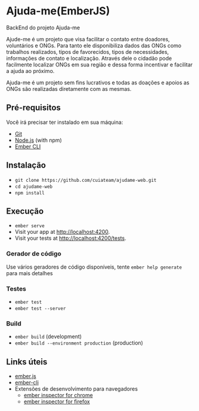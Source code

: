 # Ajuda-me(EmberJS)

BackEnd do projeto Ajuda-me

Ajude-me é um projeto que visa facilitar o contato entre doadores, voluntários e ONGs. Para tanto ele disponibiliza dados das ONGs como trabalhos realizados, tipos de favorecidos, tipos de necessidades, informações de contato e localização. Através dele o cidadão pode facilmente localizar ONGs em sua região e dessa forma incentivar e facilitar a ajuda ao próximo.

Ajuda-me é um projeto sem fins lucrativos e todas as doações e apoios as ONGs são realizadas diretamente com as mesmas.

## Pré-requisitos

Você irá precisar ter instalado em sua máquina:

* [Git](https://git-scm.com/)
* [Node.js](https://nodejs.org/) (with npm)
* [Ember CLI](https://ember-cli.com/)

## Instalação

* `git clone https://github.com/cuiateam/ajudame-web.git`
* `cd ajudame-web`
* `npm install`

## Execução

* `ember serve`
* Visit your app at [http://localhost:4200](http://localhost:4200).
* Visit your tests at [http://localhost:4200/tests](http://localhost:4200/tests).

### Gerador de código

Use vários geradores de código disponíveis, tente `ember help generate` para mais detalhes

### Testes

* `ember test`
* `ember test --server`

### Build

* `ember build` (development)
* `ember build --environment production` (production)

## Links úteis 

* [ember.js](https://emberjs.com/)
* [ember-cli](https://ember-cli.com/)
* Extensões de desenvolvimento para navegadores
  * [ember inspector for chrome](https://chrome.google.com/webstore/detail/ember-inspector/bmdblncegkenkacieihfhpjfppoconhi)
  * [ember inspector for firefox](https://addons.mozilla.org/en-US/firefox/addon/ember-inspector/)
